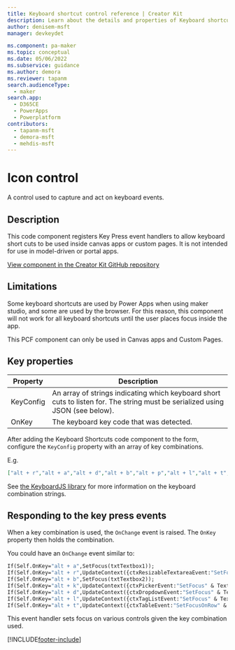 ```yaml
---
title: Keyboard shortcut control reference | Creator Kit
description: Learn about the details and properties of Keyboard shortcut control in the Creator Kit.
author: denisem-msft
manager: devkeydet

ms.component: pa-maker
ms.topic: conceptual
ms.date: 05/06/2022
ms.subservice: guidance
ms.author: demora
ms.reviewer: tapanm
search.audienceType: 
  - maker
search.app: 
  - D365CE
  - PowerApps
  - Powerplatform
contributors:
  - tapanm-msft
  - demora-msft
  - mehdis-msft
---
```

# Icon control

A control used to capture and act on keyboard events.

## Description
This code component registers Key Press event handlers to allow keyboard short cuts to be used inside canvas apps or custom pages. It is not intended for use in model-driven or portal apps.

[View component in the Creator Kit GitHub repository](https://github.com/microsoft/powercat-creator-kit/tree/main/CreatorKitCore/SolutionPackage/Controls/cat_PowerCAT.KeyboardShortcuts)

## Limitations
Some keyboard shortcuts are used by Power Apps when using maker studio, and some are used by the browser. For this reason, this component will not work for all keyboard shortcuts until the user places focus inside the app.

This PCF component can only be used in Canvas apps and Custom Pages.

## Key properties

| Property | Description |
| -------- | ----------- |
| KeyConfig | An array of strings indicating which keyboard short cuts to listen for. The string must be serialized using JSON (see below). |
| OnKey | The keyboard key code that was detected. |

After adding the Keyboard Shortcuts code component to the form, configure the `KeyConfig` property with an  array of key combinations.

E.g.

```json
["alt + r","alt + a","alt + d","alt + b","alt + p","alt + l","alt + t","alt + k"]
```

See [the KeyboardJS library](http://itsgreggreg.github.io/KeyboardJS/) for more information on the keyboard combination strings.

## Responding to the key press events

When a key combination is used, the `OnChange` event is raised. The `OnKey` property then holds the combination.

You could have an `OnChange` event similar to:

```vb
If(Self.OnKey="alt + a",SetFocus(txtTextbox1));
If(Self.OnKey="alt + r",UpdateContext({ctxResizableTextareaEvent:"SetFocus" & Text(Rand())}));
If(Self.OnKey="alt + b",SetFocus(txtTextbox2));
If(Self.OnKey="alt + k",UpdateContext({ctxPickerEvent:"SetFocus" & Text(Rand())}));
If(Self.OnKey="alt + d",UpdateContext({ctxDropdownEvent:"SetFocus" & Text(Rand())}));
If(Self.OnKey="alt + l",UpdateContext({ctxTagListEvent:"SetFocus" & Text(Rand())}));
If(Self.OnKey="alt + t",UpdateContext({ctxTableEvent:"SetFocusOnRow" & Text(Rand())}));
```

This event handler sets focus on various controls given the key combination used.

[!INCLUDE[footer-include](../../includes/footer-banner.md)]